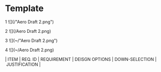 
# Template

1
![](/"Aero Draft 2.png")

2
![](/Aero Draft 2.png)

3
![](~/"Aero Draft 2.png")

4
![](~/Aero Draft 2.png)


| ITEM | REQ. ID | REQUIREMENT | DEISGN OPTIONS | DOWN-SELECTION | JUSTIFICATION |
